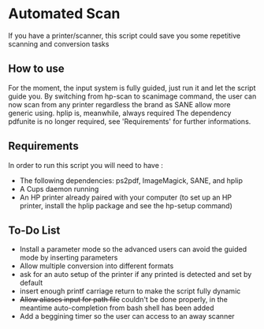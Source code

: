 # Automated Scan

If you have a printer/scanner, this script could save you some repetitive scanning and conversion tasks

## How to use

For the moment, the input system is fully guided, just run it and let the script guide you.
By switching from hp-scan to scanimage command, the user can now scan from any printer regardless the brand as SANE allow more generic using. hplip is, meanwhile, always required
The dependency pdfunite is no longer required, see 'Requirements' for further informations.

## Requirements

In order to run this script you will need to have :
* The following dependencies: ps2pdf, ImageMagick, SANE, and hplip
* A Cups daemon running
* An HP printer already paired with your computer (to set up an HP printer, install the hplip package and see the hp-setup command)

## To-Do List
* Install a parameter mode so the advanced users can avoid the guided mode by inserting parameters
* Allow multiple conversion into different formats
* ask for an auto setup of the printer if any printed is detected and set by default
* insert enough printf carriage return to make the script fully dynamic
* ~~Allow aliases input for path file~~ couldn't be done properly, in the meantime auto-completion from bash shell has been added
* Add a beggining timer so the user can access to an away scanner
